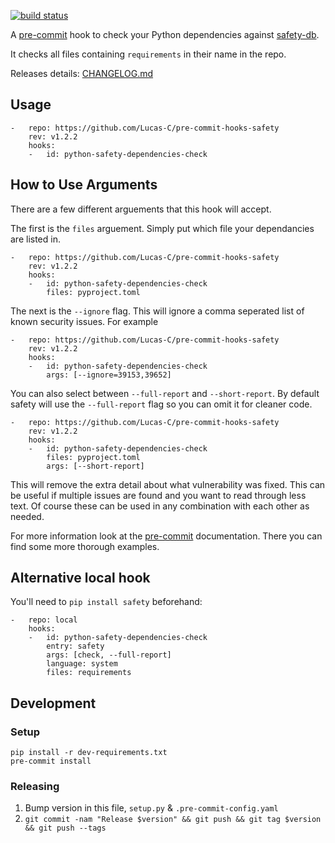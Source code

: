 [![build status](https://github.com/Lucas-C/pre-commit-hooks-safety/workflows/build/badge.svg)](https://github.com/Lucas-C/pre-commit-hooks-safety/actions?query=branch%3Amaster)

A [pre-commit](http://pre-commit.com) hook to check your Python dependencies against [safety-db](//github.com/pyupio/safety-db).

It checks all files containing `requirements` in their name in the repo.

Releases details: [CHANGELOG.md](CHANGELOG.md)

## Usage
```
-   repo: https://github.com/Lucas-C/pre-commit-hooks-safety
    rev: v1.2.2
    hooks:
    -   id: python-safety-dependencies-check
```


## How to Use Arguments
There are a few different arguements that this hook will accept.

The first is the `files` arguement. Simply put which file your dependancies are listed in.
```
-   repo: https://github.com/Lucas-C/pre-commit-hooks-safety
    rev: v1.2.2
    hooks:
    -   id: python-safety-dependencies-check
        files: pyproject.toml
```
The next is the `--ignore` flag. This will ignore a comma seperated list of known security issues. For example
```
-   repo: https://github.com/Lucas-C/pre-commit-hooks-safety
    rev: v1.2.2
    hooks:
    -   id: python-safety-dependencies-check
        args: [--ignore=39153,39652]
```
You can also select between `--full-report` and `--short-report`. By default safety will use the `--full-report` flag so you can omit it for cleaner code.
```
-   repo: https://github.com/Lucas-C/pre-commit-hooks-safety
    rev: v1.2.2
    hooks:
    -   id: python-safety-dependencies-check
        files: pyproject.toml
        args: [--short-report]
```
This will remove the extra detail about what vulnerability was fixed. This can be useful if multiple issues are found and you want to read through less text.
Of course these can be used in any combination with each other as needed.

For more information look at the [pre-commit](https://pre-commit.com/#passing-arguments-to-hooks) documentation. There you can find some more thorough examples.
## Alternative local hook
You'll need to `pip install safety` beforehand:
```
-   repo: local
    hooks:
    -   id: python-safety-dependencies-check
        entry: safety
        args: [check, --full-report]
        language: system
        files: requirements
```

## Development

### Setup

    pip install -r dev-requirements.txt
    pre-commit install

### Releasing

1. Bump version in this file, `setup.py` & `.pre-commit-config.yaml`
2. `git commit -nam "Release $version" && git push && git tag $version && git push --tags`
